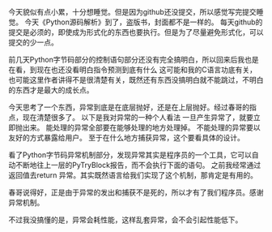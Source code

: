 今天貌似有点小累，十分想睡觉。但是因为github还没提交，所以感觉写完提交睡觉。
今天《Python源码解析》到了，盗版书，封面都不是一样的。
每天github的提交是必须的，即使成为形式化的东西也要执行。但是为了尽量避免形式化，可以提交的少一点。

前几天Python字节码部分的控制语句部分还没有完全搞明白，所以回来后我也是在看，到现在也还没看明白指令预测到底有什么
这可能和我的C语言功底有关，也可能这里作者讲得不是很清楚有关，既然还有东西没搞明白就不能跳过，不明白的东西才是最大的成长点。

今天思考了一个东西，异常到底是在底层抛好，还是在上层抛好。经过春哥的指点，现在清楚很多了。
以下是我对异常的一种个人看法
一旦产生异常了，就要立即抛出来。
能处理的异常全部要在能够处理的地方处理掉。
不能处理的异常要以友好的方式暴露给用户。
至于在什么地方捕获异常，这个要看具体的设计。

看了Python字节码异常机制部分，发现异常其实是程序员的一个工具，它可以自动不断地往上一层的PyTryBlock报告，而不会执行下面的语句。
之前我经常通过返回值去return 异常。其实既然语言给我们实现了这个机制，那肯定是有用的。

春哥说得好，正是由于异常的发出和捕获不是死的，所以才有了我们程序员。感谢异常机制。

不过我没搞懂的是，异常会耗性能，这样乱套异常，会不会引起性能低下。
